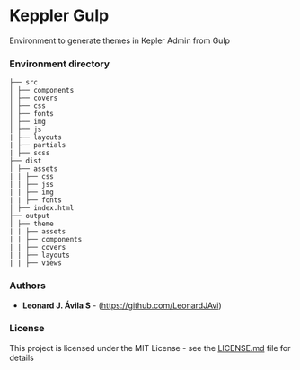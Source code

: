 # Keppler Gulp

Environment to generate themes in Kepler Admin from Gulp

### Environment directory

```
├── src
│ ├── components
│ ├── covers
│ ├── css
│ ├── fonts
│ ├── img
│ ├── js
| ├── layouts
| ├── partials
| ├── scss
├── dist
│ ├── assets
| | ├── css
| | ├── jss
| | ├── img
| | ├── fonts
│ ├── index.html
├── output
│ ├── theme
| | ├── assets
| | ├── components
| | ├── covers
| | ├── layouts
| | ├── views
```

### Authors

- **Leonard J. Ávila S** - (https://github.com/LeonardJAvi)

### License

This project is licensed under the MIT License - see the [LICENSE.md](LICENSE.md) file for details
